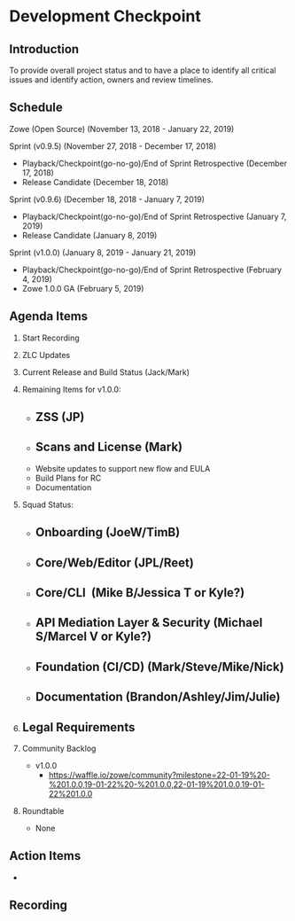 # Development Checkpoint

Introduction
------------
To provide overall project status and to have a place to identify all critical issues and identify action, owners and review timelines.

Schedule
--------
Zowe (Open Source) (November 13, 2018 - January 22, 2019)

Sprint (v0.9.5) (November 27, 2018 - December 17, 2018)
- Playback/Checkpoint(go-no-go)/End of Sprint Retrospective (December 17, 2018)
- Release Candidate (December 18, 2018)

Sprint (v0.9.6) (December 18, 2018 - January 7, 2019)
- Playback/Checkpoint(go-no-go)/End of Sprint Retrospective (January 7, 2019)
- Release Candidate (January 8, 2019)

Sprint (v1.0.0) (January 8, 2019 - January 21, 2019)
- Playback/Checkpoint(go-no-go)/End of Sprint Retrospective (February 4, 2019)
- Zowe 1.0.0 GA (February 5, 2019)

Agenda Items
------------
1. Start Recording
2. ZLC Updates
3. Current Release and Build Status (Jack/Mark)
4. Remaining Items for v1.0.0:
    - ZSS (JP)
      -
    - Scans and License (Mark)
      -
    - Website updates to support new flow and EULA
    - Build Plans for RC
    - Documentation
5. Squad Status:
    - Onboarding (JoeW/TimB)
      -

    - Core/Web/Editor (JPL/Reet)
      -

    - Core/CLI  (Mike B/Jessica T or Kyle?)
      -

    - API Mediation Layer & Security (Michael S/Marcel V or Kyle?)
      -
    - Foundation (CI/CD) (Mark/Steve/Mike/Nick)
      -

    - Documentation (Brandon/Ashley/Jim/Julie)
      -

6. Legal Requirements
    -

7. Community Backlog
    - v1.0.0
      - https://waffle.io/zowe/community?milestone=22-01-19%20-%201.0.0,19-01-22%20-%201.0.0,22-01-19%201.0.0,19-01-22%201.0.0
8. Roundtable
    - None

Action Items
------------
-


Recording
-------------------------
